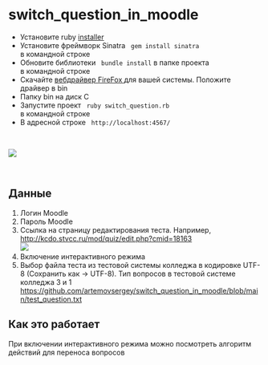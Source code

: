 # switch_question_in_moodle
- Установите ruby <a href = "https://rubyinstaller.org/downloads/">installer</a> <br>
- Установите фреймворк Sinatra <code> gem install sinatra </code><br> в командной строке
- Обновите библиотеки <code> bundle install</code> в папке проекта <br> в командной строке
- Cкачайте <a href = "https://github.com/mozilla/geckodriver/releases"> вебдрайвер FireFox </a> для вашей системы. Положите драйвер в bin
- Папку bin на диск C <br>
- Запустите проект <code> ruby switch_question.rb </code> <br> в командной строке
- В адресной строке <code> http://localhost:4567/ </code> <br>

<br>

<image src = "https://github.com/artemovsergey/switch_question_in_moodle/blob/main/image/%D0%A1%D0%BA%D1%80%D0%B8%D0%BD%D1%88%D0%BE%D1%82%202021-01-15%2019.50.27.png"><image>
  
<br>
  
## Данные

1. Логин Moodle
2. Пароль Moodle
3. Ссылка на страницу редактирования теста. Например, http://kcdo.stvcc.ru/mod/quiz/edit.php?cmid=18163
   <br>
  <image src = "https://github.com/artemovsergey/switch_question_in_moodle/blob/main/image/%D0%A1%D0%BA%D1%80%D0%B8%D0%BD%D1%88%D0%BE%D1%82%202021-01-15%2020.09.38.png"><image>
   <br>
4. Включение интерактивного режима
5. Выбор файла теста из тестовой системы колледжа в кодировке UTF-8 (Cохранить как -> UTF-8). Тип вопросов в тестовой системе колледжа 3 и 1 <br>
   https://github.com/artemovsergey/switch_question_in_moodle/blob/main/test_question.txt

## Как это работает
При включении интерактивного режима можно посмотреть алгоритм действий для переноса вопросов
